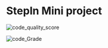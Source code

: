 # StepIn Mini project

![code_quality_score](https://www.code-inspector.com/project/28314/score/svg)


![code_Grade](https://www.code-inspector.com/project/28314/status/svg)

